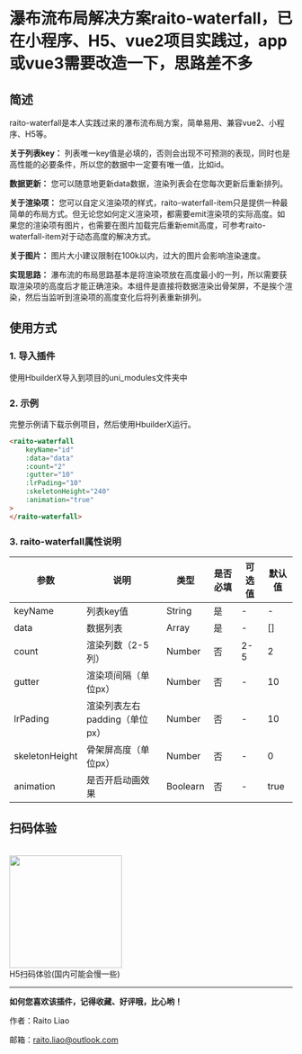 # 瀑布流布局解决方案raito-waterfall，已在小程序、H5、vue2项目实践过，app或vue3需要改造一下，思路差不多

## 简述
raito-waterfall是本人实践过来的瀑布流布局方案，简单易用、兼容vue2、小程序、H5等。

**关于列表key：** 列表唯一key值是必填的，否则会出现不可预测的表现，同时也是高性能的必要条件，所以您的数据中一定要有唯一值，比如id。

**数据更新：** 您可以随意地更新data数据，渲染列表会在您每次更新后重新排列。

**关于渲染项：** 您可以自定义渲染项的样式，raito-waterfall-item只是提供一种最简单的布局方式。但无论您如何定义渲染项，都需要emit渲染项的实际高度。如果您的渲染项有图片，也需要在图片加载完后重新emit高度，可参考raito-waterfall-item对于动态高度的解决方式。

**关于图片：** 图片大小建议限制在100k以内，过大的图片会影响渲染速度。

**实现思路：** 瀑布流的布局思路基本是将渲染项放在高度最小的一列，所以需要获取渲染项的高度后才能正确渲染。本组件是直接将数据渲染出骨架屏，不是挨个渲染，然后当监听到渲染项的高度变化后将列表重新排列。

## 使用方式
### 1. 导入插件
使用HbuilderX导入到项目的uni_modules文件夹中

### 2. 示例
完整示例请下载示例项目，然后使用HbuilderX运行。
```html
<raito-waterfall 
	keyName="id"
	:data="data" 
	:count="2" 
	:gutter="10" 
	:lrPading="10" 
	:skeletonHeight="240" 
	:animation="true"
>
</raito-waterfall>
```

### 3. raito-waterfall属性说明

| 参数         | 说明         | 类型        | 是否必填     | 可选值        | 默认值 |
| ----------- | ----------- | ----------- | ----------- | ----------- | ----------- |
| keyName     | 列表key值    | String      | 是          | -            | -       |
| data        | 数据列表     | Array        | 是         | -             | []       |
| count       | 渲染列数（2-5列）| Number    | 否         | 2-5            | 2       |
| gutter       | 渲染项间隔（单位px）| Number    | 否         | -            | 10       |
| lrPading       | 渲染列表左右padding（单位px）| Number    | 否         | -            | 10       |
| skeletonHeight       | 骨架屏高度（单位px）| Number    | 否         | -            | 0       |
| animation       | 是否开启动画效果| Boolearn    | 否         | -            | true       |


## 扫码体验
<br/>
<img src="https://raito-liao.github.io/raito-waterfall/static/h5-demo-qrcode.png" width="200px"><br/>
H5扫码体验(国内可能会慢一些)

---
**如何您喜欢该插件，记得收藏、好评哦，比心哟！**

作者：Raito Liao  

邮箱：raito.liao@outlook.com